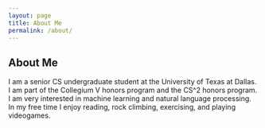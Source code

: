 ```yaml
---
layout: page
title: About Me
permalink: /about/
---
```


## About Me

I am a senior CS undergraduate student at the University of Texas at Dallas. I am part of the Collegium V honors program and the CS^2 honors program. I am very interested
in machine learning and natural language processing. In my free time I enjoy reading, rock climbing, exercising, and playing videogames.

